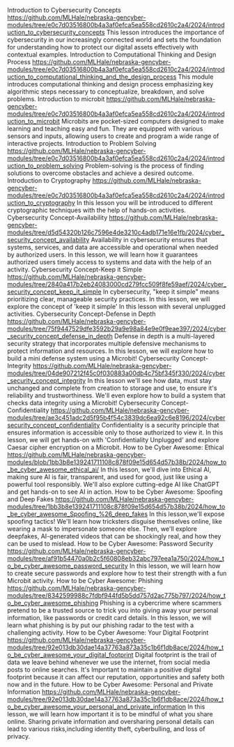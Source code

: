 <!-- tab separated syntax: title (required)	 link_to_module_root (required)	 short description (optional)  -->
Introduction to Cybersecurity Concepts  https://github.com/MLHale/nebraska-gencyber-modules/tree/e0c7d03516800b4a3af0efca5ea558cd2610c2a4/2024/introduction_to_cybersecurity_concepts This lesson introduces the importance of cybersecurity in our increasingly connected world and sets the foundation for understanding how to protect our digital assets effectively with contextual examples.
Introduction to Computational Thinking and Design Process  https://github.com/MLHale/nebraska-gencyber-modules/tree/e0c7d03516800b4a3af0efca5ea558cd2610c2a4/2024/introduction_to_computational_thinking_and_the_design_process  This module introduces computational thinking and design process emphasizing key algorithmic steps necessary to conceptualize, breakdown, and solve problems. 
Introduction to microbit  https://github.com/MLHale/nebraska-gencyber-modules/tree/e0c7d03516800b4a3af0efca5ea558cd2610c2a4/2024/introduction_to_microbit  Microbits are pocket-sized computers designed to make learning and teaching easy and fun. They are equipped with various sensors and inputs, allowing users to create and program a wide range of interactive projects.
Introduction to Problem Solving  https://github.com/MLHale/nebraska-gencyber-modules/tree/e0c7d03516800b4a3af0efca5ea558cd2610c2a4/2024/introduction_to_problem_solving  Problem-solving is the process of finding solutions to overcome obstacles and achieve a desired outcome.
Introduction to Cryptography  https://github.com/MLHale/nebraska-gencyber-modules/tree/e0c7d03516800b4a3af0efca5ea558cd2610c2a4/2024/introduction_to_cryptography  In this lesson you will be introduced to different cryptographic techniques with the help of hands-on activities.
Cybersecurity Concept-Availability  https://github.com/MLHale/nebraska-gencyber-modules/tree/d5d54320b126c7596e4de3210c4adb171e16e1fb/2024/cyber_security_concept_availability  Availability in cybersecurity ensures that systems, services, and data are accessible and operational when needed by authorized users. In this lesson, we will learn how it guarantees authorized users timely access to systems and data with the help of an activity.
Cybersecurity Concept-Keep it  Simple https://github.com/MLHale/nebraska-gencyber-modules/tree/2840a417b2eb24083000cd279fcc509f8fe59aef/2024/cyber_security_concept_keep_it_simple  In cybersecurity, "keep it simple" means prioritizing clear, manageable security practices. In this lesson, we will explore the concept of 'keep it simple' In this lesson with several unplugged activities.
Cybersecurity Concept-Defense in Depth  https://github.com/MLHale/nebraska-gencyber-modules/tree/75f9447529dfe3592b29a9e98a84e9e0f9eae397/2024/cyber_security_concept_defense_in_depth  Defense in depth is a multi-layered security strategy that incorporates multiple defensive mechanisms to protect information and resources. In this lesson, we will explore how to build a mini defense system using a Microbit!
Cybersecurity Concept-Integrity  https://github.com/MLHale/nebraska-gencyber-modules/tree/04de907212f45c0f030883a00db4c75bf345f330/2024/cyber_security_concept_integrity  In this lesson we'll see how data, must stay unchanged and complete from creation to storage and use, to ensure it's reliability and trustworthiness. We'll even explore how to build a system that checks data integrity using a Microbit!
Cybersecurity Concept-Confidentiality  https://github.com/MLHale/nebraska-gencyber-modules/tree/ae3c451adc2d5f95b4f54c3839dc6ea92c6e8196/2024/cybersecurity_concept_confidentiality  Confidentiality is a security principle that ensures information is accessible only to those authorized to view it. In this lesson, we will get hands-on with 'Confidentiality Unplugged' and explore Caesar cipher encryption on a Microbit.
How to be Cyber Awesome: Ethical  https://github.com/MLHale/nebraska-gencyber-modules/blob/1bb3b8e139241711108c878f09e15d654d57b38b/2024/how_to_be_cyber_awesome_ethical_ai/  In this lesson, we'll dive into Ethical AI, making sure AI is fair, transparent, and used for good, just like using a powerful tool responsibly. We'll also explore cutting-edge AI like ChatGPT and get hands-on to see AI in action.
How to be Cyber Awesome: Spoofing and Deep Fakes  https://github.com/MLHale/nebraska-gencyber-modules/tree/1bb3b8e139241711108c878f09e15d654d57b38b/2024/how_to_be_cyber_awesome_Spoofing_%26_deep_fakes  In this lesson,we'll expose spoofing tactics! We'll learn how tricksters disguise themselves online, like wearing a mask to impersonate someone else. Then, we'll explore deepfakes, AI-generated videos that can be shockingly real, and how they can be used to mislead.
How to be Cyber Awesome: Password Security  https://github.com/MLHale/nebraska-gencyber-modules/tree/af91b54470a0b2c5f60808eb32abc797eea1a750/2024/how_to_be_cyber_awesome_password_security  In this lesson, we will learn how to create secure passwords and explore how to test their strength with a fun Microbit activity.
How to be Cyber Awesome: Phishing  https://github.com/MLHale/nebraska-gencyber-modules/tree/8342599988c7fdbf944fd5b5dd757d2ac775b797/2024/how_to_be_cyber_awesome_phishing  Phishing is a cybercrime where scammers pretend to be a trusted source to trick you into giving away your personal information, like passwords or credit card details. In this lesson, we will learn what phishing is by put our phishing radar to the test with a challenging activity.
How to be Cyber Awesome: Your Digital Footprint  https://github.com/MLHale/nebraska-gencyber-modules/tree/92e013db30dae14a37763a873a35c1b6f1db8ace/2024/how_to_be_cyber_awesome_your_digital_footprint  Digital footprint is the trail of data we leave behind whenever we use the internet, from social media posts to online searches. It's Important to maintain a positive digital footprint because it can affect our reputation, opportunities and safety both now and in the future.
How to be Cyber Awesome: Personal and Private Information  https://github.com/MLHale/nebraska-gencyber-modules/tree/92e013db30dae14a37763a873a35c1b6f1db8ace/2024/how_to_be_cyber_awesome_your_personal_and_private_information  In this lesson, we will learn how important it is to be mindful of what you share online. Sharing private information and oversharing personal details can lead to various risks,including identity theft, cyberbulling, and loss of privacy.
